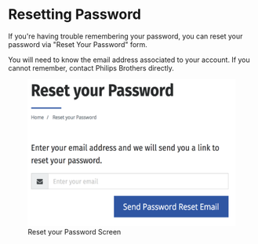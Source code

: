 # Resetting Password

If you're having trouble remembering your password, you can reset your password via "Reset Your Password" form.

You will need to know the email address associated to your account. If you cannot remember, contact Philips Brothers directly.

<figure>
    <img src="/assets/reset-your-password.png" height="300" />
    <figcaption>Reset your Password Screen</figcaption>
</figure>


